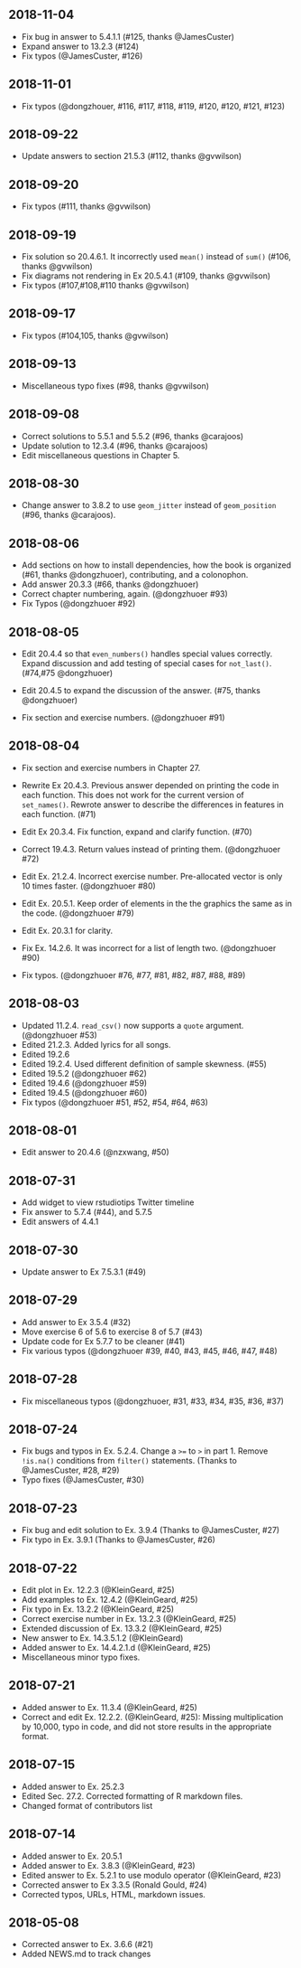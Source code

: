 ## 2018-11-04

-  Fix bug in answer to 5.4.1.1 (#125, thanks \@JamesCuster)
-  Expand answer to 13.2.3 (#124)
-  Fix typos (\@JamesCuster, #126)

## 2018-11-01

-   Fix typos (\@dongzhouer, #116, #117, #118, #119, #120, #120, #121, #123)

## 2018-09-22

-   Update answers to section 21.5.3 (#112, thanks \@gvwilson)

## 2018-09-20

-   Fix typos (#111, thanks \@gvwilson)

## 2018-09-19

-   Fix solution so 20.4.6.1. It incorrectly used `mean()` instead of `sum()`
    (#106, thanks \@gvwilson)
-   Fix diagrams not rendering in Ex 20.5.4.1 (#109, thanks \@gvwilson)
-   Fix typos (#107,#108,#110 thanks \@gvwilson)

## 2018-09-17

-   Fix typos (#104,105, thanks \@gvwilson)

## 2018-09-13

-   Miscellaneous typo fixes (#98, thanks \@gvwilson)

## 2018-09-08

-   Correct solutions to 5.5.1 and 5.5.2 (#96, thanks \@carajoos)
-   Update solution to 12.3.4 (#96, thanks \@carajoos)
-   Edit miscellaneous questions in Chapter 5.

## 2018-08-30

-   Change answer to 3.8.2 to use `geom_jitter` instead of `geom_position` 
    (#96, thanks \@carajoos).

## 2018-08-06

-   Add sections on how to install dependencies, how the book is organized (#61, thanks \@dongzhuoer), contributing, and a colonophon.
-   Add answer 20.3.3 (#66, thanks \@dongzhuoer)
-   Correct chapter numbering, again. (\@dongzhuoer #93)
-   Fix Typos (\@dongzhuoer #92)

## 2018-08-05

-   Edit 20.4.4 so that `even_numbers()` handles special values correctly.
    Expand discussion and add testing of special cases for `not_last()`.
    (#74,#75 \@dongzhuoer)

-   Edit 20.4.5 to expand the discussion of the answer. (#75, thanks \@dongzhuoer)

-   Fix section and exercise numbers. (\@dongzhuoer #91)

## 2018-08-04

-   Fix section and exercise numbers in Chapter 27.

-   Rewrite Ex 20.4.3. Previous answer depended on printing the code in each function.
    This does not work for the current version of `set_names()`. Rewrote answer
    to describe the differences in features in each function. (#71)

-   Edit Ex 20.3.4. Fix function, expand and clarify function. (#70)

-   Correct 19.4.3. Return values instead of printing them. (\@dongzhuoer #72)

-   Edit Ex. 21.2.4. Incorrect exercise number. Pre-allocated vector is only 10 times faster. (\@dongzhuoer #80)

-   Edit Ex. 20.5.1. Keep order of elements in the the graphics the same as in the code. (\@dongzhuoer #79)

-   Edit Ex. 20.3.1 for clarity.

-   Fix Ex. 14.2.6. It was incorrect for a list of length two. (\@dongzhuoer #90)

-   Fix typos. (\@dongzhuoer #76, #77, #81, #82, #87, #88, #89)

## 2018-08-03

-   Updated 11.2.4. `read_csv()` now supports a `quote` argument. (\@dongzhuoer #53)
-   Edited 21.2.3. Added lyrics for all songs.
-   Edited 19.2.6
-   Edited 19.2.4. Used different definition of sample skewness. (#55)
-   Edited 19.5.2 (\@dongzhuoer #62)
-   Edited 19.4.6 (\@dongzhuoer #59)
-   Edited 19.4.5 (\@dongzhuoer #60)
-   Fix typos (\@dongzhuoer #51, #52, #54, #64, #63)

## 2018-08-01

-   Edit answer to 20.4.6 (\@nzxwang, #50)

## 2018-07-31

-   Add widget to view rstudiotips Twitter timeline
-   Fix answer to 5.7.4 (#44), and 5.7.5
-   Edit answers of 4.4.1

## 2018-07-30

-   Update answer to Ex 7.5.3.1 (#49)

## 2018-07-29

-   Add answer to Ex 3.5.4 (#32)
-   Move exercise 6 of 5.6 to exercise 8 of 5.7 (#43)
-   Update code for Ex 5.7.7 to be cleaner (#41)
-   Fix various typos (\@dongzhuoer #39, #40, #43, #45, #46, #47, #48)

## 2018-07-28

-   Fix miscellaneous typos (\@dongzhuoer, #31, #33, #34, #35, #36, #37)

## 2018-07-24

-   Fix bugs and typos in Ex. 5.2.4. Change a `>=` to `>` in part 1. Remove `!is.na()` conditions from `filter()` statements. (Thanks to \@JamesCuster, #28, #29)
-   Typo fixes (\@JamesCuster, #30)

## 2018-07-23

-   Fix bug and edit solution to Ex. 3.9.4 (Thanks to \@JamesCuster, #27)
-   Fix typo in Ex. 3.9.1 (Thanks to \@JamesCuster, #26)

## 2018-07-22

-   Edit plot in Ex. 12.2.3 (\@KleinGeard, #25)
-   Add examples to Ex. 12.4.2 (\@KleinGeard, #25)
-   Fix typo in Ex. 13.2.2 (\@KleinGeard, #25)
-   Correct exercise number in Ex. 13.2.3 (\@KleinGeard, #25)
-   Extended discussion of Ex. 13.3.2 (\@KleinGeard, #25)
-   New answer to Ex. 14.3.5.1.2 (\@KleinGeard)
-   Added answer to Ex. 14.4.2.1.d (\@KleinGeard, #25)
-   Miscellaneous minor typo fixes.

## 2018-07-21

-   Added answer to Ex. 11.3.4 (\@KleinGeard, #25)
-   Correct and edit Ex. 12.2.2. (\@KleinGeard, #25): Missing multiplication by 10,000, typo in code, and did not store results in the appropriate format.

## 2018-07-15

-   Added answer to Ex. 25.2.3
-   Edited Sec. 27.2. Corrected formatting of R markdown files.
-   Changed format of contributors list

## 2018-07-14

-   Added answer to Ex. 20.5.1
-   Added answer to Ex. 3.8.3 (\@KleinGeard, #23)
-   Edited answer to Ex. 5.2.1 to use modulo operator (\@KleinGeard, #23)
-   Corrected answer to Ex 3.3.5 (Ronald Gould, #24)
-   Corrected typos, URLs, HTML, markdown issues.

## 2018-05-08

-   Corrected answer to Ex. 3.6.6 (#21)
-   Added NEWS.md to track changes

